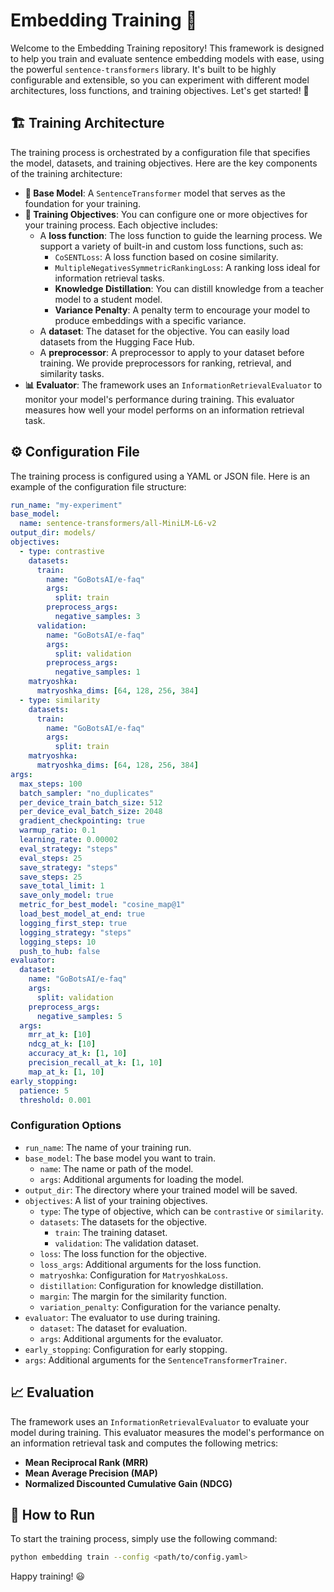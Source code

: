# Embedding Training 🚀

Welcome to the Embedding Training repository! This framework is designed to help you train and evaluate sentence embedding models with ease, using the powerful `sentence-transformers` library. It's built to be highly configurable and extensible, so you can experiment with different model architectures, loss functions, and training objectives. Let's get started! 🎉

## 🏗️ Training Architecture

The training process is orchestrated by a configuration file that specifies the model, datasets, and training objectives. Here are the key components of the training architecture:

*   **🤖 Base Model**: A `SentenceTransformer` model that serves as the foundation for your training.
*   **🎯 Training Objectives**: You can configure one or more objectives for your training process. Each objective includes:
    *   A **loss function**: The loss function to guide the learning process. We support a variety of built-in and custom loss functions, such as:
        *   `CoSENTLoss`: A loss function based on cosine similarity.
        *   `MultipleNegativesSymmetricRankingLoss`: A ranking loss ideal for information retrieval tasks.
        *   **Knowledge Distillation**: You can distill knowledge from a teacher model to a student model.
        *   **Variance Penalty**: A penalty term to encourage your model to produce embeddings with a specific variance.
    *   A **dataset**: The dataset for the objective. You can easily load datasets from the Hugging Face Hub.
    *   A **preprocessor**: A preprocessor to apply to your dataset before training. We provide preprocessors for ranking, retrieval, and similarity tasks.
*   **📊 Evaluator**: The framework uses an `InformationRetrievalEvaluator` to monitor your model's performance during training. This evaluator measures how well your model performs on an information retrieval task.

## ⚙️ Configuration File

The training process is configured using a YAML or JSON file. Here is an example of the configuration file structure:

```yaml
run_name: "my-experiment"
base_model:
  name: sentence-transformers/all-MiniLM-L6-v2
output_dir: models/
objectives:
  - type: contrastive
    datasets:
      train:
        name: "GoBotsAI/e-faq"
        args:
          split: train
        preprocess_args:
          negative_samples: 3
      validation:
        name: "GoBotsAI/e-faq"
        args:
          split: validation
        preprocess_args:
          negative_samples: 1
    matryoshka:
      matryoshka_dims: [64, 128, 256, 384]
  - type: similarity
    datasets:
      train:
        name: "GoBotsAI/e-faq"
        args:
          split: train
    matryoshka:
      matryoshka_dims: [64, 128, 256, 384]
args:
  max_steps: 100
  batch_sampler: "no_duplicates"
  per_device_train_batch_size: 512
  per_device_eval_batch_size: 2048
  gradient_checkpointing: true
  warmup_ratio: 0.1
  learning_rate: 0.00002
  eval_strategy: "steps"
  eval_steps: 25
  save_strategy: "steps"
  save_steps: 25
  save_total_limit: 1
  save_only_model: true
  metric_for_best_model: "cosine_map@1"
  load_best_model_at_end: true
  logging_first_step: true
  logging_strategy: "steps"
  logging_steps: 10
  push_to_hub: false
evaluator:
  dataset:
    name: "GoBotsAI/e-faq"
    args:
      split: validation
    preprocess_args:
      negative_samples: 5
  args:
    mrr_at_k: [10]
    ndcg_at_k: [10]
    accuracy_at_k: [1, 10]
    precision_recall_at_k: [1, 10]
    map_at_k: [1, 10]
early_stopping:
  patience: 5
  threshold: 0.001
```

### Configuration Options

*   `run_name`: The name of your training run.
*   `base_model`: The base model you want to train.
    *   `name`: The name or path of the model.
    *   `args`: Additional arguments for loading the model.
*   `output_dir`: The directory where your trained model will be saved.
*   `objectives`: A list of your training objectives.
    *   `type`: The type of objective, which can be `contrastive` or `similarity`.
    *   `datasets`: The datasets for the objective.
        *   `train`: The training dataset.
        *   `validation`: The validation dataset.
    *   `loss`: The loss function for the objective.
    *   `loss_args`: Additional arguments for the loss function.
    *   `matryoshka`: Configuration for `MatryoshkaLoss`.
    *   `distillation`: Configuration for knowledge distillation.
    *   `margin`: The margin for the similarity function.
    *   `variation_penalty`: Configuration for the variance penalty.
*   `evaluator`: The evaluator to use during training.
    *   `dataset`: The dataset for evaluation.
    *   `args`: Additional arguments for the evaluator.
*   `early_stopping`: Configuration for early stopping.
*   `args`: Additional arguments for the `SentenceTransformerTrainer`.

## 📈 Evaluation

The framework uses an `InformationRetrievalEvaluator` to evaluate your model during training. This evaluator measures the model's performance on an information retrieval task and computes the following metrics:

*   **Mean Reciprocal Rank (MRR)**
*   **Mean Average Precision (MAP)**
*   **Normalized Discounted Cumulative Gain (NDCG)**

## 🚀 How to Run

To start the training process, simply use the following command:

```bash
python embedding train --config <path/to/config.yaml>
```

Happy training! 😃
